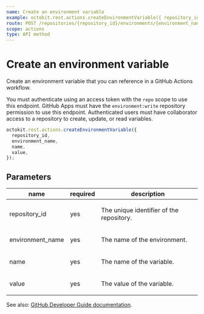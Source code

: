 ```yaml
---
name: Create an environment variable
example: octokit.rest.actions.createEnvironmentVariable({ repository_id, environment_name, name, value })
route: POST /repositories/{repository_id}/environments/{environment_name}/variables
scope: actions
type: API method
---
```


# Create an environment variable

Create an environment variable that you can reference in a GitHub Actions workflow.

You must authenticate using an access token with the `repo` scope to use this endpoint.
GitHub Apps must have the `environment:write` repository permission to use this endpoint.
Authenticated users must have collaborator access to a repository to create, update, or read variables.

```js
octokit.rest.actions.createEnvironmentVariable({
  repository_id,
  environment_name,
  name,
  value,
});
```

## Parameters

<table>
  <thead>
    <tr>
      <th>name</th>
      <th>required</th>
      <th>description</th>
    </tr>
  </thead>
  <tbody>
    <tr><td>repository_id</td><td>yes</td><td>

The unique identifier of the repository.

</td></tr>
<tr><td>environment_name</td><td>yes</td><td>

The name of the environment.

</td></tr>
<tr><td>name</td><td>yes</td><td>

The name of the variable.

</td></tr>
<tr><td>value</td><td>yes</td><td>

The value of the variable.

</td></tr>
  </tbody>
</table>

See also: [GitHub Developer Guide documentation](https://docs.github.com/rest/actions/variables#create-an-environment-variable).
